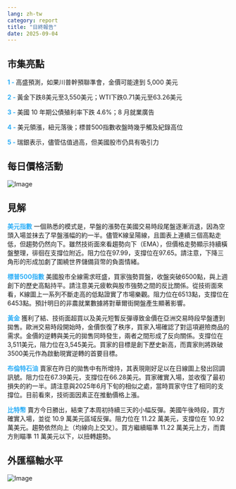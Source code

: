```yaml
---
lang: zh-tw
category: report
title: "日終報告"
date: 2025-09-04
---
```



<h2>市集亮點</h2>
<strong style="color: #2caef7;">1 - </strong> 高盛預測，如果川普幹預聯準會，金價可能達到 5,000 美元

<strong style="color: #2caef7;">2 - </strong> 黃金下跌8美元至3,550美元；WTI下跌0.71美元至63.26美元

<strong style="color: #2caef7;">3 - </strong> 美國 10 年期公債殖利率下跌 4.6%；8 月就業廣告

<strong style="color: #2caef7;">4 - </strong> 美元領漲，紐元落後；標普500指數收盤時幾乎觸及紀錄高位

<strong style="color: #2caef7;">5 - </strong> 瑞銀表示，儘管估值過高，但美國股市仍具有吸引力



<h2>每日價格活動</h2>
<img src="https://markleighedu.github.io/img/Sep-2025/04-Sep-2025/price.jpg" alt="Image"/>

<h2>見解</h2>
<strong style="color: #2caef7;">美元指數</strong> 一個熟悉的模式是，早盤的漲勢在美國交易時段尾盤逐漸消退，因為空頭入場並抹去了早盤漲幅的約一半。儘管K線呈陽線，且圖表上連續三個高點走低，但趨勢仍然向下。雖然技術面來看趨勢向下（EMA），但價格走勢顯示持續橫盤整理，徘徊在支撐位附近。阻力位在97.99，支撐位在97.65。請注意，下降三角形的形成加劇了圍繞世界儲備貨幣的負面情緒。

<strong style="color: #2caef7;">標普500指數</strong> 美國股市全線需求旺盛，買家強勢買盤，收盤突破6500點，與上週創下的歷史高點持平。請注意美元疲軟與股市強勢之間的反比關係。從技術面來看，K線圖上一系列不斷走高的低點證實了市場樂觀。阻力位在6513點，支撐位在6453點。預計明日的非農就業數據將對華爾街開盤產生顯著影響。

<strong style="color: #2caef7;">黃金</strong> 獲利了結、技術面超買以及美元短暫反彈導致金價在亞洲交易時段早盤遭到拋售。歐洲交易時段開始時，金價恢復了秩序，買家入場確認了對這項避險商品的需求。金價的逆轉與美元的拋售同時發生，兩者之間形成了反向關係。支撐位在3,511美元，阻力位在3,545美元。買家的目標是創下歷史新高，而賣家則將跌破3500美元作為啟動現實逆轉的首要目標。

<strong style="color: #2caef7;">布倫特石油</strong> 賣家在昨日的拋售中有所增持，其表現剛好足以在日線圖上發出回調訊號。阻力位在67.39美元，支撐位在66.28美元。買家確實入場，並收復了最初損失的約一半。請注意與2025年6月下旬的相似之處，當時買家守住了相同的支撐位。目前看來，技術面因素正在推動價格上漲。

<strong style="color: #2caef7;">比特幣</strong> 賣方今日勝出，結束了本周初持續三天的小幅反彈。美國午後時段，買方確實入場，並從 10.9 萬美元區域反彈。阻力位在 11.22 萬美元，支撐位在 10.92 萬美元。趨勢依然向上（均線向上交叉）。買方繼續瞄準 11.22 萬美元上方，而賣方則瞄準 11 萬美元以下，以扭轉趨勢。



<h2>外匯樞軸水平</h2>
<img src="https://markleighedu.github.io/img/Sep-2025/04-Sep-2025/pivot.jpg" alt="Image"/>